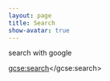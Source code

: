 ```yaml
---
layout: page
title: Search
show-avatar: true
---
```

    
search with google
<div>

<script>
  (function() {
    var cx = '012709239189562225172:bhgo_xtsn4k';
    var gcse = document.createElement('script');
    gcse.type = 'text/javascript';
    gcse.async = true;
    gcse.src = 'https://cse.google.com/cse.js?cx=' + cx;
    var s = document.getElementsByTagName('script')[0];
    s.parentNode.insertBefore(gcse, s);
  })();
</script>
<gcse:search></gcse:search>
</div>